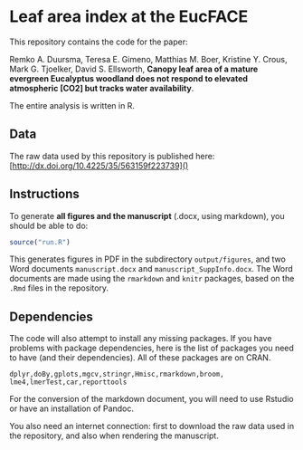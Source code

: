 # Leaf area index at the EucFACE


This repository contains the code for the paper:
  

Remko A. Duursma, Teresa E. Gimeno, Matthias M. Boer, Kristine Y. Crous, Mark G. Tjoelker, David S. Ellsworth, **Canopy leaf area of a mature evergreen Eucalyptus woodland does not respond to elevated atmospheric [CO2] but tracks water availability**.

The entire analysis is written in R.

## Data

The raw data used by this repository is published here: [http://dx.doi.org/10.4225/35/563159f223739]()


## Instructions

To generate **all figures and the manuscript** (.docx, using markdown), you should be able to do:

```r
source("run.R")
```

This generates figures in PDF in the subdirectory `output/figures`, and two Word documents `manuscript.docx` and `manuscript_SuppInfo.docx`. The Word documents are made using the `rmarkdown` and `knitr` packages, based on the `.Rmd` files in the repository.


## Dependencies

The code will also attempt to install any missing packages. If you have problems with package dependencies, here is the list of packages you need to have (and their dependencies). All of these packages are on CRAN.

```
dplyr,doBy,gplots,mgcv,stringr,Hmisc,rmarkdown,broom, lme4,lmerTest,car,reporttools
```

For the conversion of the markdown document, you will need to use Rstudio or have an installation of Pandoc. 

You also need an internet connection: first to download the raw data used in the repository, and also when rendering the manuscript. 



